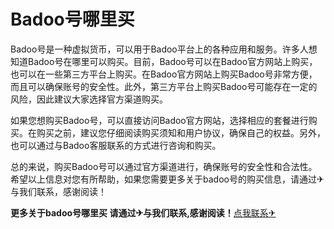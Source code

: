 # Badoo号哪里买

Badoo号是一种虚拟货币，可以用于Badoo平台上的各种应用和服务。许多人想知道Badoo号在哪里可以购买。目前，Badoo号可以在Badoo官方网站上购买，也可以在一些第三方平台上购买。在Badoo官方网站上购买Badoo号非常方便，而且可以确保账号的安全性。此外，第三方平台上购买Badoo号可能存在一定的风险，因此建议大家选择官方渠道购买。

如果您想购买Badoo号，可以直接访问Badoo官方网站，选择相应的套餐进行购买。在购买之前，建议您仔细阅读购买须知和用户协议，确保自己的权益。另外，也可以通过与Badoo客服联系的方式进行咨询和购买。

总的来说，购买Badoo号可以通过官方渠道进行，确保账号的安全性和合法性。希望以上信息对您有所帮助，如果您需要更多关于badoo号的购买信息，请通过✈与我们联系，感谢阅读！

**更多关于badoo号哪里买 请通过✈与我们联系,感谢阅读！**[点我联系✈](https://ai.G208.com)